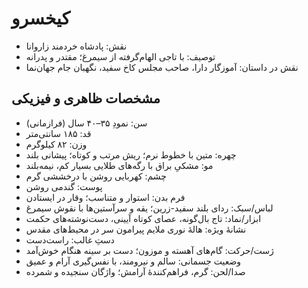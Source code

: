 # کیخسرو

- نقش: پادشاه خردمند زاروانا
- توصیف: با تاجی الهام‌گرفته از سیمرغ؛ مقتدر و پدرانه
- نقش در داستان: آموزگار دارا، صاحب مجلس کاخ سفید، نگهبان جام جهان‌نما

## مشخصات ظاهری و فیزیکی
- سن: نمودِ ۳۵–۴۰ سال (فرازمانی)
- قد: ۱۸۵ سانتی‌متر
- وزن: ۸۲ کیلوگرم
- چهره: متین با خطوط نرم؛ ریش مرتب و کوتاه؛ پیشانی بلند
- مو: مشکیِ براق با رگه‌های طلایی بسیار کم، نیمه‌بلند
- چشم: کهربایی روشن با درخششی گرم
- پوست: گندمی روشن
- فرم بدن: استوار و متناسب؛ وقار در ایستادن
- لباس/سبک: ردای بلند سفید-زرین؛ یقه و سرآستین‌ها با نقوش سیمرغ
- ابزار/نماد: تاج بال‌گونه، عصای کوتاه آیینی، دست‌نوشته‌های حکمت
- نشانهٔ ویژه: هالهٔ نوری ملایم پیرامون سر در محیط‌های مقدس
- دستِ غالب: راست‌دست
- ژست/حرکت: گام‌های آهسته و موزون؛ دست بر سینه هنگام خوش‌آمد
- وضعیت جسمانی: سالم و نیرومند، با نفس‌گیری آرام و عمیق
- صدا/لحن: گرم، فراهم‌کنندهٔ آرامش؛ واژگان سنجیده و شمرده
